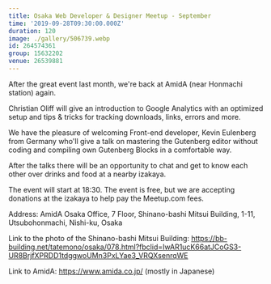 ```yaml
---
title: Osaka Web Developer & Designer Meetup - September
time: '2019-09-28T09:30:00.000Z'
duration: 120
image: ./gallery/506739.webp
id: 264574361
group: 15632202
venue: 26539881
---
```


After the great event last month, we're back at AmidA (near Honmachi station) again.

Christian Oliff will give an introduction to Google Analytics with an optimized setup and tips & tricks for tracking downloads, links, errors and more.

We have the pleasure of welcoming Front-end developer, Kevin Eulenberg from Germany who'll give a talk on mastering the Gutenberg editor without coding and compiling own Gutenberg Blocks in a comfortable way.

After the talks there will be an opportunity to chat and get to know each other over drinks and food at a nearby izakaya.

The event will start at 18:30. The event is free, but we are accepting donations at the izakaya to help pay the Meetup.com fees.

Address: AmidA Osaka Office, 7 Floor, Shinano-bashi Mitsui Building, 1-11, Utsubohonmachi, Nishi-ku, Osaka

Link to the photo of the Shinano-bashi Mitsui Building: https://bb-building.net/tatemono/osaka/078.html?fbclid=IwAR1ucK66atJCoGS3-UR8BrjfXPRDD1tdggwoUMn3PxLYae3_VRQXsenrqWE

Link to AmidA: https://www.amida.co.jp/ (mostly in Japanese)
